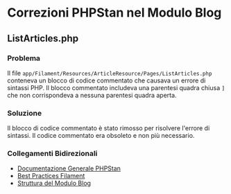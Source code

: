 # Correzioni PHPStan nel Modulo Blog

## ListArticles.php
### Problema
Il file `app/Filament/Resources/ArticleResource/Pages/ListArticles.php` conteneva un blocco di codice commentato che causava un errore di sintassi PHP. Il blocco commentato includeva una parentesi quadra chiusa `]` che non corrispondeva a nessuna parentesi quadra aperta.

### Soluzione
Il blocco di codice commentato è stato rimosso per risolvere l'errore di sintassi. Il codice commentato era obsoleto e non più necessario.

### Collegamenti Bidirezionali
- [Documentazione Generale PHPStan](/docs/phpstan/PHPSTAN_LEVEL10_LINEE_GUIDA.md)
- [Best Practices Filament](/docs/filament/FILAMENT_BEST_PRACTICES.md)
- [Struttura del Modulo Blog](/docs/modules/blog.md) 